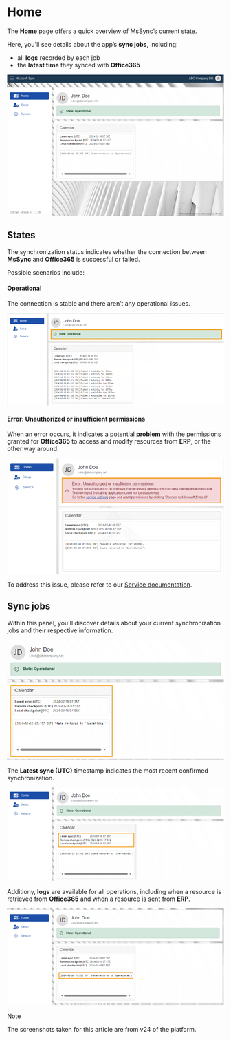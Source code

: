 # Home

The **Home** page offers a quick overview of MsSync’s current state. 

Here, you'll see details about the app’s **sync jobs**, including:

* all **logs** recorded by each job
* the **latest time** they synced with **Office365**

![picture](pictures/Home_view_01_03.png)

## States 

The synchronization status indicates whether the connection between **MsSync** and **Office365** is successful or failed. 

Possible scenarios include:

#### Operational 

The connection is stable and there aren’t any operational issues. 

![picture](pictures/Home_state_01_03.png)

#### Error: Unauthorized or insufficient permissions

When an error occurs, it indicates a potential **problem** with the permissions granted for **Office365** to access and modify resources from **ERP**, or the other way around.

![picture](pictures/Home_error_01_03.png)
 
To address this issue, please refer to our [Service documentation](https://docs.erp.net/tech/modules/applications/mssync/service.html). 

## Sync jobs 

Within this panel, you'll discover details about your current synchronization jobs and their respective information. 

![picture](pictures/Home_calendar_01_03.png)
 
The **Latest sync (UTC)** timestamp indicates the most recent confirmed synchronization.

![picture](pictures/Home_UTC_01_03.png)

Additiony, **logs** are available for all operations, including when a resource is retrieved from **Office365** and when a resource is sent from **ERP**.

![picture](pictures/Home_logs_01_03.png)

> [!NOTE]
> 
> The screenshots taken for this article are from v24 of the platform.
 
